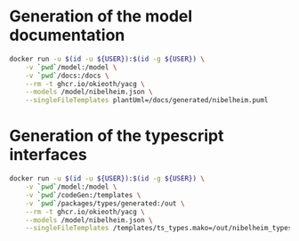 
# Generation of the model documentation
```bash
docker run -u $(id -u ${USER}):$(id -g ${USER}) \
    -v `pwd`/model:/model \
    -v `pwd`/docs:/docs \
    --rm -t ghcr.io/okieoth/yacg \
    --models /model/nibelheim.json \
    --singleFileTemplates plantUml=/docs/generated/nibelheim.puml
```

# Generation of the typescript interfaces
```bash
docker run -u $(id -u ${USER}):$(id -g ${USER}) \
    -v `pwd`/model:/model \
    -v `pwd`/codeGen:/templates \
    -v `pwd`/packages/types/generated:/out \
    --rm -t ghcr.io/okieoth/yacg \
    --models /model/nibelheim.json \
    --singleFileTemplates /templates/ts_types.mako=/out/nibelheim_types.ts
```
